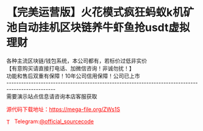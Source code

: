 # 【完美运营版】火花模式疯狂蚂蚁k机矿池自动挂机区块链养牛虾鱼抢usdt虚拟理财

各种主流区块链/钱包系统，本公司都有，若标价过低非实价<br>【有意购买请直接打电话、加微信咨询！非诚勿扰！】<br>功能和售后双重有保障！10年公司信用保障！公司已上市<br>--------------------------------------------------------------------------------------------------<br>需要演示站点信息请咨询本店客服获取<br>


<p style="color: red;">源代码下载地址：<a href="https://mega-file.org/ZWs1S" style="color: red;">https://mega-file.org/ZWs1S</a></p><p style="color: red;"><img src="https://cdn-icons-png.flaticon.com/512/2111/2111646.png" alt="Telegram Icon" style="width: 16px; vertical-align: middle; margin-right: 5px;">Telegram:<a href="https://t.me/official_sourcecode" style="color: red;">@official_sourcecode</a></p>